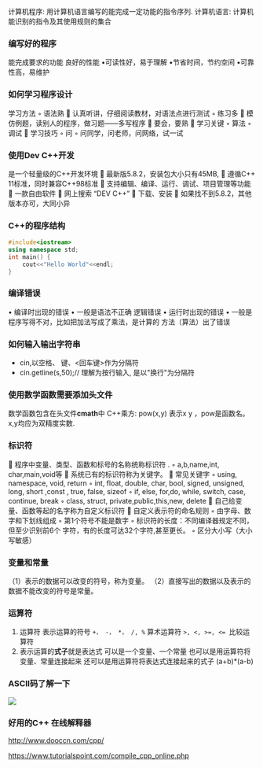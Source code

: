 计算机程序: 用计算机语言编写的能完成一定功能的指令序列.
计算机语言: 计算机能识别的指令及其使用规则的集合

### 编写好的程序
能完成要求的功能
良好的性能
•可读性好，易于理解
•节省时间，节约空间
•可靠性高，易维护

### 如何学习程序设计
学习方法
◦ 语法熟
 认真听讲，仔细阅读教材，对语法点进行测试
◦ 练习多
 模仿例题，读别人的程序，做习题——多写程序
 要会，要熟
 学习关键
◦ 算法
◦ 调试
 学习技巧
◦ 问
◦ 问同学，问老师，问网络，试一试

### 使用Dev C++开发
是一个轻量级的C++开发环境
 最新版5.8.2，安装包大小只有45MB,
 遵循C++ 11标准，同时兼容C++98标准
 支持编辑、编译、运行、调试、项目管理等功能
 一款自由软件
 网上搜索 “DEV C++”
 下载、安装
 如果找不到5.8.2，其他版本亦可，大同小异

### C++的程序结构
```c++
#include<iostream>
using namespace std;
int main() {
    cout<<"Hello World"<<endl;
}
```

### 编译错误
• 编译时出现的错误
• 一般是语法不正确
逻辑错误
• 运行时出现的错误
• 一般是程序写得不对，比如把加法写成了乘法，是计算的
方法（算法）出了错误

### 如何输入输出字符串
* cin,以空格、 <tab>键、<回车键>作为分隔符
* cin.getline(s,50);// 理解为按行输入, 是以"换行"为分隔符

### 使用数学函数需要添加头文件
数学函数包含在头文件**cmath**中
C++乘方: pow(x,y)
表示x y ，pow是函数名。x,y均应为双精度实数.

### 标识符
 程序中变量、类型、函数和标号的名称统称标识符 .
◦ a,b,name,int, char,main,void等
 系统已有的标识符称为关键字。
 常见关键字
◦ using, namespace, void, return
◦ int, float, double, char, bool, signed, unsigned,
long, short ,const , true, false, sizeof
◦ if, else, for,do, while, switch, case, continue, break
◦ class, struct, private,public,this,new, delete
 自己给变量、函数等起的名字称为自定义标识符
 自定义表示符的命名规则
◦ 由字母、数字和下划线组成
◦ 第1个符号不能是数字
◦ 标识符的长度：不同编译器规定不同，但至少识别前6个
字符，有的长度可达32个字符,甚至更长。
◦ 区分大小写（大小写敏感）

### 变量和常量
（1）表示的数据可以改变的符号，称为变量。
（2）直接写出的数据以及表示的数据不能改变的符号是常量。

### 运算符
1. 运算符
表示运算的符号
`+， -， *， /, %` 算术运算符
`>, <, >=, <= `比较运算符
2. 表示运算的**式子**就是表达式
可以是一个变量、一个常量
也可以是用运算符将变量、常量连接起来
还可以是用运算符将表达式连接起来的式子
(a+b)*(a-b)

### ASCII码了解一下
![](https://upload-images.jianshu.io/upload_images/1662509-f4e7f7c26a00cc80.png?imageMogr2/auto-orient/strip%7CimageView2/2/w/1240)

### 好用的C++ 在线解释器

http://www.dooccn.com/cpp/

https://www.tutorialspoint.com/compile_cpp_online.php
